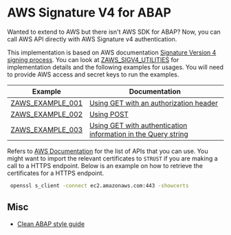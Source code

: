 # AWS Signature V4 for ABAP

Wanted to extend to AWS but there isn't AWS SDK for ABAP? Now, you can call AWS API directly with AWS Signature v4 authentication. 

This implementation is based on AWS documentation [Signature Version 4 signing process](https://docs.aws.amazon.com/general/latest/gr/signature-version-4.html). You can look at [ZAWS_SIGV4_UTILITIES](src/zaws_sigv4_utilities.clas.abap) for implementation details and the following examples for usages. You will need to provide AWS access and secret keys to run the examples.
 
|Example         |Documentation|
|----------------|-------------|
|[ZAWS_EXAMPLE_001](src/zaws_example_001.clas.abap)|[Using GET with an authorization header](https://docs.aws.amazon.com/general/latest/gr/sigv4-signed-request-examples.html#sig-v4-examples-get-auth-header)
|[ZAWS_EXAMPLE_002](src/zaws_example_002.clas.abap)|[Using POST](https://docs.aws.amazon.com/general/latest/gr/sigv4-signed-request-examples.html#sig-v4-examples-post)
|[ZAWS_EXAMPLE_003](src/zaws_example_003.clas.abap)|[Using GET with authentication information in the Query string](https://docs.aws.amazon.com/general/latest/gr/sigv4-signed-request-examples.html#sig-v4-examples-get-query-string)

Refers to [AWS Documentation](https://docs.aws.amazon.com/index.html) for the list of APIs that you can use. You might want to import the relevant certificates to `STRUST` if you are making a call to a HTTPS endpoint. Below is an example on how to retrieve the certificates for a HTTPS endpoint.

```bash
 openssl s_client -connect ec2.amazonaws.com:443 -showcerts
```

## Misc

+ [Clean ABAP style guide](https://github.com/SAP/styleguides/blob/main/clean-abap/CleanABAP.md)
